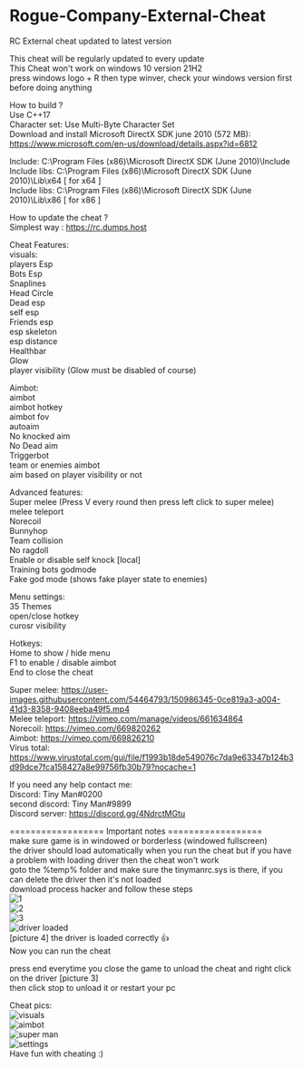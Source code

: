 # Rogue-Company-External-Cheat
RC External cheat updated to latest version

This cheat will be regularly updated to every update
\
This Cheat won't work on windows 10 version 21H2
\
press windows logo + R then type winver, check your windows version first before doing anything

How to build ?
\
Use C++17
\
Character set: Use Multi-Byte Character Set
\
Download and install Microsoft DirectX SDK june 2010 (572 MB):
\
https://www.microsoft.com/en-us/download/details.aspx?id=6812

Include: C:\Program Files (x86)\Microsoft DirectX SDK (June 2010)\Include
\
Include libs: C:\Program Files (x86)\Microsoft DirectX SDK (June 2010)\Lib\x64    [ for x64 ]
\
Include libs: C:\Program Files (x86)\Microsoft DirectX SDK (June 2010)\Lib\x86    [ for x86 ]

How to update the cheat ?
\
Simplest way : https://rc.dumps.host

Cheat Features:
\
visuals:
\
players Esp
\
Bots Esp
\
Snaplines
\
Head Circle
\
Dead esp
\
self esp
\
Friends esp
\
esp skeleton
\
esp distance
\
Healthbar
\
Glow
\
player visibility (Glow must be disabled of course)

Aimbot:
\
aimbot
\
aimbot hotkey
\
aimbot fov
\
autoaim
\
No knocked aim
\
No Dead aim
\
Triggerbot
\
team or enemies aimbot
\
aim based on player visibility or not

Advanced features:
\
Super melee (Press V every round then press left click to super melee)
\
melee teleport
\
Norecoil
\
Bunnyhop
\
Team collision
\
No ragdoll
\
Enable or disable self knock [local]
\
Training bots godmode
\
Fake god mode (shows fake player state to enemies)

Menu settings:
\
35 Themes
\
open/close hotkey
\
curosr visibility

Hotkeys:
\
Home to show / hide menu
\
F1 to enable / disable aimbot
\
End to close the cheat

Super melee: https://user-images.githubusercontent.com/54464793/150986345-0ce819a3-a004-41d3-8358-9408eeba49f5.mp4
\
Melee teleport: https://vimeo.com/manage/videos/661634864
\
Norecoil: https://vimeo.com/669820262
\
Aimbot: https://vimeo.com/669826210
\
Virus total:
\
https://www.virustotal.com/gui/file/f1993b18de549076c7da9e63347b124b3d99dce7fca158427a8e99756fb30b79?nocache=1

If you need any help contact me:
\
Discord: Tiny Man#0200
\
second discord: Tiny Man#9899
\
Discord server: https://discord.gg/4NdrctMGtu

================== Important notes ==================
\
make sure game is in windowed or borderless (windowed fullscreen)
\
the driver should load automatically when you run the cheat but if you have a problem with loading driver then the cheat won't work
\
goto the %temp% folder and make sure the tinymanrc.sys is there, if you can delete the driver then it's not loaded
\
download process hacker and follow these steps
\
![1](https://user-images.githubusercontent.com/54464793/151290084-0497748f-95cf-480e-b34c-09e8845c592d.png)
\
![2](https://user-images.githubusercontent.com/54464793/151290086-a3991ec4-4451-464c-9eb0-e1b0d325e1b5.png)
\
![3](https://user-images.githubusercontent.com/54464793/151290080-a96b375e-33f1-46a3-ac38-2b7c5fa0a93d.png)
\
![driver loaded](https://user-images.githubusercontent.com/54464793/151296505-5b8d48e3-932a-4abc-b9db-1753292a699c.png)
\
[picture 4] the driver is loaded correctly 👍
\
Now you can run the cheat

press end everytime you close the game to unload the cheat
and right click on the driver [picture 3]
\
then click stop to unload it
or restart your pc

Cheat pics:
\
![visuals](https://user-images.githubusercontent.com/54464793/151306410-2e3db0ab-fdf4-402d-9ede-513d96ee4b3e.png)
\
![aimbot](https://user-images.githubusercontent.com/54464793/151306429-691519c5-64f4-4e6a-bf6d-bb6a8a7aa283.png)
\
![super man](https://user-images.githubusercontent.com/54464793/151306436-ffe7bfc7-9a17-4e96-b308-a277d51cd082.png)
\
![settings](https://user-images.githubusercontent.com/54464793/151306451-600847c1-a5b4-47c7-b6c8-09b79b1e9434.png)
\
Have fun with cheating :)
